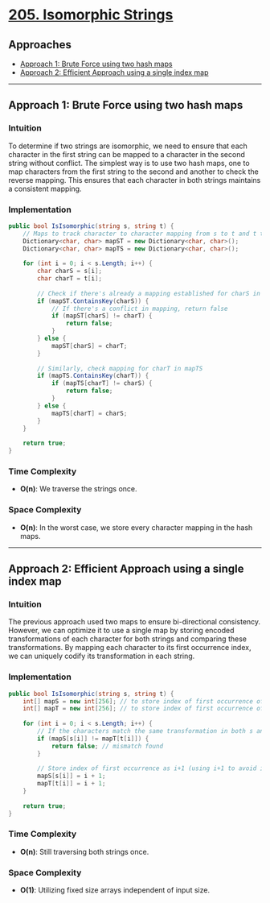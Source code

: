 # [205. Isomorphic Strings](https://leetcode.com/problems/isomorphic-strings/)

## Approaches
- [Approach 1: Brute Force using two hash maps](#approach-1)
- [Approach 2: Efficient Approach using a single index map](#approach-2)

---

## Approach 1: Brute Force using two hash maps

### Intuition
To determine if two strings are isomorphic, we need to ensure that each character in the first string can be mapped to a character in the second string without conflict. The simplest way is to use two hash maps, one to map characters from the first string to the second and another to check the reverse mapping. This ensures that each character in both strings maintains a consistent mapping.

### Implementation

```csharp
public bool IsIsomorphic(string s, string t) {
    // Maps to track character to character mapping from s to t and t to s
    Dictionary<char, char> mapST = new Dictionary<char, char>();
    Dictionary<char, char> mapTS = new Dictionary<char, char>();
    
    for (int i = 0; i < s.Length; i++) {
        char charS = s[i];
        char charT = t[i];
        
        // Check if there's already a mapping established for charS in mapST
        if (mapST.ContainsKey(charS)) {
            // If there's a conflict in mapping, return false
            if (mapST[charS] != charT) {
                return false;
            }
        } else {
            mapST[charS] = charT;
        }
        
        // Similarly, check mapping for charT in mapTS
        if (mapTS.ContainsKey(charT)) {
            if (mapTS[charT] != charS) {
                return false;
            }
        } else {
            mapTS[charT] = charS;
        }
    }
    
    return true;
}
```

### Time Complexity
- **O(n)**: We traverse the strings once.

### Space Complexity
- **O(n)**: In the worst case, we store every character mapping in the hash maps.

---

## Approach 2: Efficient Approach using a single index map

### Intuition
The previous approach used two maps to ensure bi-directional consistency. However, we can optimize it to use a single map by storing encoded transformations of each character for both strings and comparing these transformations. By mapping each character to its first occurrence index, we can uniquely codify its transformation in each string.

### Implementation

```csharp
public bool IsIsomorphic(string s, string t) {
    int[] mapS = new int[256]; // to store index of first occurrence of each character in s
    int[] mapT = new int[256]; // to store index of first occurrence of each character in t
    
    for (int i = 0; i < s.Length; i++) {
        // If the characters match the same transformation in both s and t
        if (mapS[s[i]] != mapT[t[i]]) {
            return false; // mismatch found
        }
        
        // Store index of first occurrence as i+1 (using i+1 to avoid initial zero comparison uncertainty)
        mapS[s[i]] = i + 1;
        mapT[t[i]] = i + 1;
    }
    
    return true;
}
```

### Time Complexity
- **O(n)**: Still traversing both strings once.

### Space Complexity
- **O(1)**: Utilizing fixed size arrays independent of input size.


